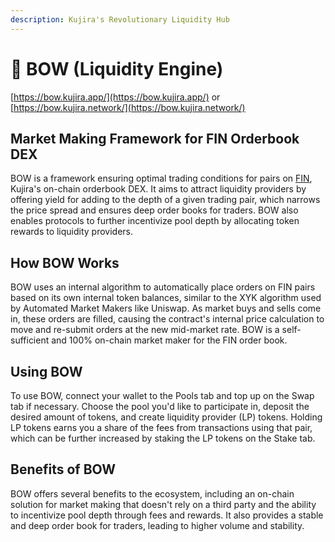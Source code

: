 ```yaml
---
description: Kujira's Revolutionary Liquidity Hub
---
```


# 🎀 BOW (Liquidity Engine)

[https://bow.kujira.app/](https://bow.kujira.app/) or [https://bow.kujira.network/](https://bow.kujira.network/)

## Market Making Framework for FIN Orderbook DEX

BOW is a framework ensuring optimal trading conditions for pairs on [FIN](../fin/), Kujira's on-chain orderbook DEX. It aims to attract liquidity providers by offering yield for adding to the depth of a given trading pair, which narrows the price spread and ensures deep order books for traders. BOW also enables protocols to further incentivize pool depth by allocating token rewards to liquidity providers.

## How BOW Works

BOW uses an internal algorithm to automatically place orders on FIN pairs based on its own internal token balances, similar to the XYK algorithm used by Automated Market Makers like Uniswap. As market buys and sells come in, these orders are filled, causing the contract's internal price calculation to move and re-submit orders at the new mid-market rate. BOW is a self-sufficient and 100% on-chain market maker for the FIN order book.

## Using BOW

To use BOW, connect your wallet to the Pools tab and top up on the Swap tab if necessary. Choose the pool you'd like to participate in, deposit the desired amount of tokens, and create liquidity provider (LP) tokens. Holding LP tokens earns you a share of the fees from transactions using that pair, which can be further increased by staking the LP tokens on the Stake tab.

## Benefits of BOW

BOW offers several benefits to the ecosystem, including an on-chain solution for market making that doesn't rely on a third party and the ability to incentivize pool depth through fees and rewards. It also provides a stable and deep order book for traders, leading to higher volume and stability.
